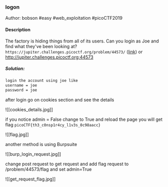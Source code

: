### logon

Author: bobson
#easy #web_exploitation #picoCTF2019 
#### Description

The factory is hiding things from all of its users. Can you login as Joe and find what they've been looking at? `https://jupiter.challenges.picoctf.org/problem/44573/` ([link](https://jupiter.challenges.picoctf.org/problem/44573/)) or http://jupiter.challenges.picoctf.org:44573

##### Solution:
```css
login the account using joe like 
username = joe 
password = joe
```

after login go on cookies section and see the details

![[cookies_details.jpg]]

if you notice admin = False change to True and reload the page
you will get flag  `picoCTF{th3_c0nsp1r4cy_l1v3s_0c98aacc}`

![[flag.jpg]]

another method is using Burpsuite 

![[burp_login_request.jpg]]

change post request to get request and add flag request to  /problem/44573/flag and set admin=True

![[get_request_flag.jpg]]